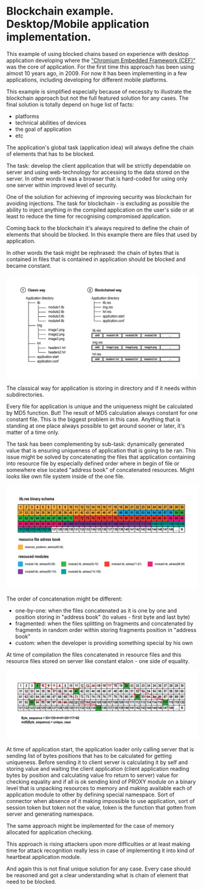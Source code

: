 # Blockchain example. Desktop/Mobile application implementation.

This example of using blocked chains based on experience with desktop application developing where the ["Chromium Embedded Framework (CEF)"](https://bitbucket.org/chromiumembedded/cef) was the core of application. For the first time this approach has been using almost 10 years ago, in 2009. For now it has been implementing in a few applications, including developing for different mobile platforms.

This example is simplified especially because of necessity to illustrate the blockchain approach but not the full featured solution for any cases. The final solution is totally depend on huge list of facts:

* platforms 
* technical abilities of devices
* the goal of application 
* etc

The application's global task (application idea) will always define the chain of elements that has to be blocked.

The task: develop the client application that will be strictly dependable on server and using web-technology for accessing to the data stored on the server. In other words it was a browser that is hard-coded for using only one server within improved level of security. 

One of the solution for achieving of improving security was blockchain for avoiding injections. The task for blockchain - is excluding as possible the ability to inject anything in the compiled application on the user's side or at least to reduce the time for recognising compromised application.

Coming back to the blockchain it's always required to define the chain of elements that should be blocked. In this example there are files that used by application.

In other words the task might be rephrased: the chain of bytes that is contained in files that is contained in application should be blocked and became constant. 

![](https://raw.githubusercontent.com/ArboreusSystems/arboreus_articles/master/blockchain/bc_example_desktop_mobile_application/illustrations/blockchain_010.png)

The classical way for application is storing in directory and if it needs within subdirectories.

Every file for application is unique and the uniqueness might be calculated by MD5 function. But! The result of MD5 calculation always constant for one constant file. This is the biggest problem in this case. Anything that is standing at one place always possible to get around sooner or later, it's matter of a time only.

The task has been complementing by sub-task: dynamically generated value that is ensuring uniqueness of application that is going to be ran. This issue might be solved by concatenating the files that application containing into resource file by especially defined order where in begin of file or somewhere else located "address book" of concatenated resources. Might looks like own file system inside of the one file.

![](https://raw.githubusercontent.com/ArboreusSystems/arboreus_articles/master/blockchain/bc_example_desktop_mobile_application/illustrations/blockchain_011.png)

The order of concatenation might be different:

* one-by-one: when the files concatenated as it is one by one and position storing in "address book" (to values - first byte and last byte)
* fragmented: when the files splitting on fragments and concatenated by fragments in random order within storing fragments position in "address book"
* custom: when the developer is providing something special by his own

At time of compilation the files concatenated in resource files and this resource files stored on server like constant etalon - one side of equality. 

![](https://raw.githubusercontent.com/ArboreusSystems/arboreus_articles/master/blockchain/bc_example_desktop_mobile_application/illustrations/blockchain_012.png)

At time of application start, the application loader only calling server that is sending list of bytes positions that has to be calculated for getting uniqueness. Before sending it to client server is calculating it by self and storing value and waiting the client application (client application reading bytes by position and calculating value fro return to server) value for checking equality and if all is ok sending kind of PROXY module on a binary level that is unpacking resources to memory and making available each of application module to other by defining special namespace. Sort of connector when absence of it making impossible to use application, sort of session token but token not the value, token is the function that gotten from server and generating namespace.

The same approach might be implemented for the case of memory allocated for application checking.

This approach is rising attackers upon more difficulties or at least making time for attack recognition really less in case of implementing it into kind of heartbeat application module.

And again this is not final unique solution for any case. Every case should be reasoned and got a clear understanding what is chain of element that need to be blocked.
